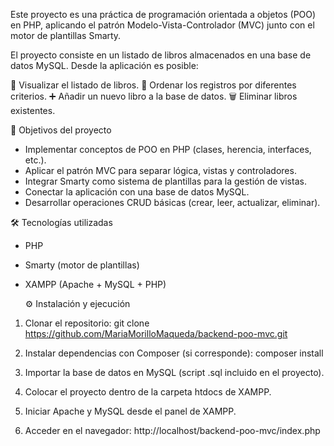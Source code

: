 Este proyecto es una práctica de programación orientada a objetos (POO) en PHP, aplicando el patrón Modelo-Vista-Controlador (MVC) junto con el motor de plantillas Smarty.

El proyecto consiste en un listado de libros almacenados en una base de datos MySQL. Desde la aplicación es posible:

📖 Visualizar el listado de libros.
🔀 Ordenar los registros por diferentes criterios.
➕ Añadir un nuevo libro a la base de datos.
🗑️ Eliminar libros existentes.

🚀 Objetivos del proyecto

- Implementar conceptos de POO en PHP (clases, herencia, interfaces, etc.).
- Aplicar el patrón MVC para separar lógica, vistas y controladores.
- Integrar Smarty como sistema de plantillas para la gestión de vistas.
- Conectar la aplicación con una base de datos MySQL.
- Desarrollar operaciones CRUD básicas (crear, leer, actualizar, eliminar).

🛠️ Tecnologías utilizadas

- PHP
- Smarty (motor de plantillas)
- XAMPP (Apache + MySQL + PHP)

  ⚙️ Instalación y ejecución

1. Clonar el repositorio:
git clone https://github.com/MariaMorilloMaqueda/backend-poo-mvc.git

2. Instalar dependencias con Composer (si corresponde):
composer install

3. Importar la base de datos en MySQL (script .sql incluido en el proyecto).
4. Colocar el proyecto dentro de la carpeta htdocs de XAMPP.
5. Iniciar Apache y MySQL desde el panel de XAMPP.

6. Acceder en el navegador:
http://localhost/backend-poo-mvc/index.php
